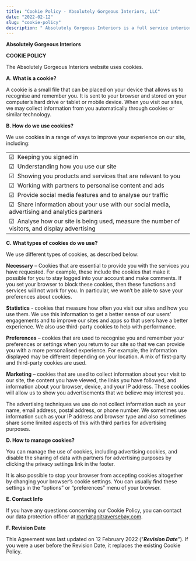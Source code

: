 ```yaml
---
title: "Cookie Policy - Absolutely Gorgeous Interiors, LLC"
date: "2022-02-12"
slug: "cookie-policy"
description: " Absolutely Gorgeous Interiors is a full service interior design, remodel, and building business that specializes in kitchens, baths, additions, and commercial remodels."
---
```



**Absolutely Gorgeous Interiors**

**COOKIE POLICY**

The Absolutely Gorgeous Interiors website uses cookies.

**A. What is a cookie?**

A cookie is a small file that can be placed on your device that allows us to recognise and remember you. It is sent to your browser and stored on your computer’s hard drive or tablet or mobile device. When you visit our sites, we may collect information from you automatically through cookies or similar technology.

**B. How do we use cookies?**

We use cookies in a range of ways to improve your experience on our site, including:


<table>
  <tr>
   <td>☑  Keeping you signed in
   </td>
  </tr>
  <tr>
   <td>☑  Understanding how you use our site
   </td>
  </tr>
  <tr>
   <td>☑  Showing you products and services that are relevant to you
   </td>
  </tr>
  <tr>
   <td>☑  Working with partners to personalise content and ads
   </td>
  </tr>
  <tr>
   <td>☑  Provide social media features and to analyse our traffic
   </td>
  </tr>
  <tr>
   <td>☑  Share information about your use with our social media, advertising and analytics partners
   </td>
  </tr>
  <tr>
   <td>☑  Analyse how our site is being used, measure the number of visitors, and display advertising
   </td>
  </tr>
</table>


**C. What types of cookies do we use?**

We use different types of cookies, as described below:

**Necessary** – Cookies that are essential to provide you with the services you have requested. For example, these include the cookies that make it possible for you to stay logged into your account and make comments. If you set your browser to block these cookies, then these functions and services will not work for you. In particular, we won’t be able to save your preferences about cookies.

**Statistics** - cookies that measure how often you visit our sites and how you use them. We use this information to get a better sense of our users’ engagements and to improve our sites and apps so that users have a better experience. We also use third-party cookies to help with performance. 

**Preferences** – cookies that are used to recognise you and remember your preferences or settings when you return to our site so that we can provide you with a more personalised experience. For example, the information displayed may be different depending on your location. A mix of first-party and third-party cookies are used.

**Marketing** – cookies that are used to collect information about your visit to our site, the content you have viewed, the links you have followed, and information about your browser, device, and your IP address. These cookies will allow us to show you advertisements that we believe may interest you.

The advertising techniques we use do not collect information such as your name, email address, postal address, or phone number. We sometimes use information such as your IP address and browser type and also sometimes share some limited aspects of this with third parties for advertising purposes.

**D. How to manage cookies?**

You can manage the use of cookies, including advertising cookies, and disable the sharing of data with partners for advertising purposes by clicking the privacy settings link in the footer.

It is also possible to stop your browser from accepting cookies altogether by changing your browser’s cookie settings. You can usually find these settings in the “options” or “preferences” menu of your browser. 

**E. Contact Info**

If you have any questions concerning our Cookie Policy, you can contact our data protection officer at mark@agitraversebay.com.

**F. Revision Date**

This Agreement was last updated on 12 February 2022 ("**_Revision Date_**"). If you were a user before the Revision Date, it replaces the existing Cookie Policy.

 

 
